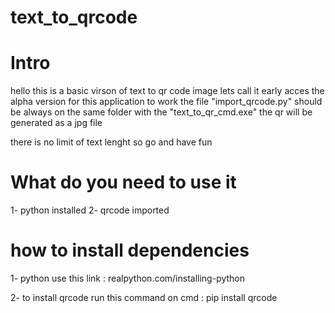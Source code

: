 # text_to_qrcode
# Intro
hello this is a basic virson of text to qr code image lets call it early acces the alpha version
for this application to work the file "import_qrcode.py" should be always on the same folder with the "text_to_qr_cmd.exe"
the qr will be generated as a jpg file

there is no limit of text lenght so go and have fun 

# What do you need to use it

1- python installed 
2- qrcode imported

# how to install dependencies 

1- python use this link : realpython.com/installing-python

2- to install qrcode run this command on cmd : pip install qrcode
